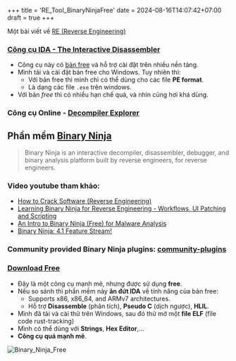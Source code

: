 +++
title = 'RE_Tool_BinaryNinjaFree'
date = 2024-08-16T14:07:42+07:00
draft = true
+++


Một bài viết về [RE (Reverse Engineering)](https://whitehat.vn/threads/re1-gioi-thieu-ve-reverse-engineering.875/)

### [Công cụ IDA - The Interactive Disassembler](https://whitehat.vn/threads/re3-huong-dan-su-dung-ida.913/)
- Công cụ này có [bản free](https://hex-rays.com/ida-free/#download) và hỗ trợ cài đặt trên nhiều nền tảng.
- Mình tải và cài đặt bản free cho Windows. Tuy nhiên thì:
	- Với bản free thì mình chỉ có thể dùng cho các file **PE format**.
	- Là dạng các file `.exe` trên windows.
- Với bản *free* thì có nhiều hạn chế quá, và nhìn cũng hơi khá dùng.

### Công cụ Online - [Decompiler Explorer](https://dogbolt.org/)

## Phần mềm [Binary Ninja](https://binary.ninja/)
> Binary Ninja is an interactive decompiler, disassembler, debugger, and binary analysis platform built by reverse engineers, for reverse engineers.

### Video youtube tham khảo: 
- [How to Crack Software (Reverse Engineering)](https://www.youtube.com/watch?v=FBwRTWEzGN0&list=WL&index=11)
- [Learning Binary Ninja for Reverse Engineering - Workflows, UI Patching and Scripting](https://www.youtube.com/watch?v=tCcLhsTdFEw)
- [An Intro to Binary Ninja (Free) for Malware Analysis](https://www.youtube.com/watch?v=-RaOeooSmug)
- [Binary Ninja: 4.1 Feature Stream!](https://www.youtube.com/watch?v=IdNFMIQ9roQ)

### Community provided Binary Ninja plugins: [community-plugins](https://github.com/Vector35/community-plugins)

### [Download Free](https://binary.ninja/free/)
- Đây là một công cụ mạnh mẽ, nhưng được sử dụng **free**.
- Nếu so sánh thì phần mềm này **ăn đứt IDA** về tính năng của bản free:
	- Supports x86, x86_64, and ARMv7 architectures.
	- Hỗ trợ **Disassemble** (phân tích), **Pseudo C** (dịch ngược), **HLIL**.
- Mình đã tải và cài thử trên Windows, sau đó thử mở một **file ELF** (file code rust-tracking)
- Mình có thể dùng với **Strings**, **Hex Editor**,... 
- **Công cụ quá mạnh mẽ**.

![Binary_Ninja_Free](/image/CyberSecurity/Binary_Ninja_Free.png)




